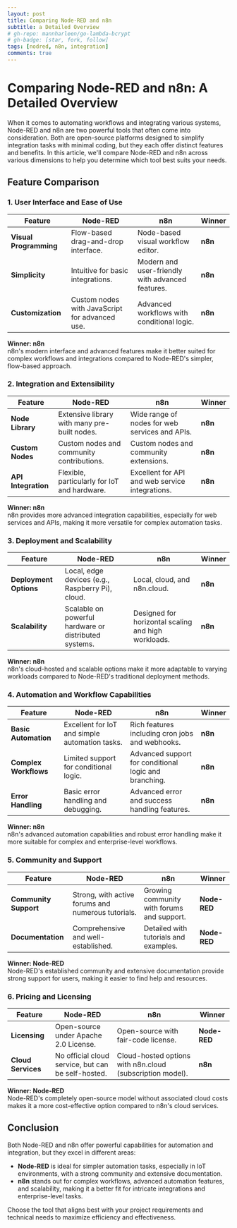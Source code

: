```yaml
---
layout: post
title: Comparing Node-RED and n8n
subtitle: a Detailed Overview
# gh-repo: mannharleen/go-lambda-bcrypt
# gh-badge: [star, fork, follow]
tags: [nodred, n8n, integration]
comments: true
---
```


# Comparing Node-RED and n8n: A Detailed Overview

When it comes to automating workflows and integrating various systems, Node-RED and n8n are two powerful tools that often come into consideration. Both are open-source platforms designed to simplify integration tasks with minimal coding, but they each offer distinct features and benefits. In this article, we'll compare Node-RED and n8n across various dimensions to help you determine which tool best suits your needs.

## **Feature Comparison**

### **1. User Interface and Ease of Use**

| **Feature**             | **Node-RED**                                  | **n8n**                                      | **Winner**           |
|-------------------------|-----------------------------------------------|----------------------------------------------|----------------------|
| **Visual Programming**  | Flow-based drag-and-drop interface.           | Node-based visual workflow editor.           | **n8n**              |
| **Simplicity**          | Intuitive for basic integrations.              | Modern and user-friendly with advanced features. | **n8n**              |
| **Customization**       | Custom nodes with JavaScript for advanced use. | Advanced workflows with conditional logic.   | **n8n**              |

**Winner: n8n**  
n8n's modern interface and advanced features make it better suited for complex workflows and integrations compared to Node-RED's simpler, flow-based approach.

### **2. Integration and Extensibility**

| **Feature**                  | **Node-RED**                                    | **n8n**                                       | **Winner**           |
|------------------------------|-------------------------------------------------|-----------------------------------------------|----------------------|
| **Node Library**             | Extensive library with many pre-built nodes.    | Wide range of nodes for web services and APIs. | **n8n**              |
| **Custom Nodes**             | Custom nodes and community contributions.       | Custom nodes and community extensions.        | **n8n**              |
| **API Integration**          | Flexible, particularly for IoT and hardware.    | Excellent for API and web service integrations.| **n8n**              |

**Winner: n8n**  
n8n provides more advanced integration capabilities, especially for web services and APIs, making it more versatile for complex automation tasks.

### **3. Deployment and Scalability**

| **Feature**                  | **Node-RED**                                    | **n8n**                                       | **Winner**           |
|------------------------------|-------------------------------------------------|-----------------------------------------------|----------------------|
| **Deployment Options**       | Local, edge devices (e.g., Raspberry Pi), cloud.| Local, cloud, and n8n.cloud.                  | **n8n**              |
| **Scalability**              | Scalable on powerful hardware or distributed systems.| Designed for horizontal scaling and high workloads. | **n8n**              |

**Winner: n8n**  
n8n's cloud-hosted and scalable options make it more adaptable to varying workloads compared to Node-RED's traditional deployment methods.

### **4. Automation and Workflow Capabilities**

| **Feature**                  | **Node-RED**                                    | **n8n**                                       | **Winner**           |
|------------------------------|-------------------------------------------------|-----------------------------------------------|----------------------|
| **Basic Automation**         | Excellent for IoT and simple automation tasks.  | Rich features including cron jobs and webhooks. | **n8n**              |
| **Complex Workflows**        | Limited support for conditional logic.          | Advanced support for conditional logic and branching. | **n8n**              |
| **Error Handling**           | Basic error handling and debugging.             | Advanced error and success handling features. | **n8n**              |

**Winner: n8n**  
n8n's advanced automation capabilities and robust error handling make it more suitable for complex and enterprise-level workflows.

### **5. Community and Support**

| **Feature**                  | **Node-RED**                                    | **n8n**                                       | **Winner**           |
|------------------------------|-------------------------------------------------|-----------------------------------------------|----------------------|
| **Community Support**        | Strong, with active forums and numerous tutorials. | Growing community with forums and support.    | **Node-RED**         |
| **Documentation**            | Comprehensive and well-established.              | Detailed with tutorials and examples.         | **Node-RED**         |

**Winner: Node-RED**  
Node-RED's established community and extensive documentation provide strong support for users, making it easier to find help and resources.

### **6. Pricing and Licensing**

| **Feature**                  | **Node-RED**                                    | **n8n**                                       | **Winner**           |
|------------------------------|-------------------------------------------------|-----------------------------------------------|----------------------|
| **Licensing**                | Open-source under Apache 2.0 License.           | Open-source with fair-code license.           | **Node-RED**         |
| **Cloud Services**           | No official cloud service, but can be self-hosted.| Cloud-hosted options with n8n.cloud (subscription model). | **n8n**              |

**Winner: Node-RED**  
Node-RED's completely open-source model without associated cloud costs makes it a more cost-effective option compared to n8n's cloud services.

## **Conclusion**

Both Node-RED and n8n offer powerful capabilities for automation and integration, but they excel in different areas:

- **Node-RED** is ideal for simpler automation tasks, especially in IoT environments, with a strong community and extensive documentation.
- **n8n** stands out for complex workflows, advanced automation features, and scalability, making it a better fit for intricate integrations and enterprise-level tasks.

Choose the tool that aligns best with your project requirements and technical needs to maximize efficiency and effectiveness.
